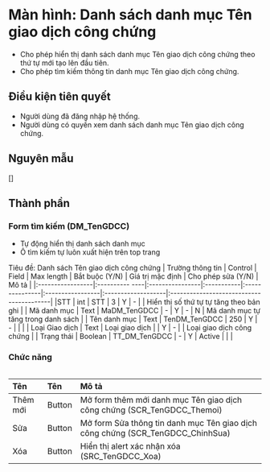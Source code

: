 # Màn hình: Danh sách danh mục Tên giao dịch công chứng
- Cho phép hiển thị danh sách danh mục Tên giao dịch công chứng theo thứ tự mới tạo lên đầu tiên.
- Cho phép tìm kiếm thông tin danh mục Tên giao dịch công chứng.

## Điều kiện tiên quyết
- Người dùng đã đăng nhập hệ thống.
- Người dùng có quyền xem danh sách danh mục Tên giao dịch công chứng.

## Nguyên mẫu
[]

## Thành phần

### Form tìm kiếm (DM_TenGDCC)
- Tự động hiển thị danh sách danh mục 
- Ô tìm kiếm tự luôn xuất hiện trên top trang

<div style="overflow-x:auto">
Tiêu đề: Danh sách Tên giao dịch công chứng
| Trường thông tin | Control         | Field           | Max length | Bắt buộc (Y/N) | Giá trị mặc định | Cho phép sửa (Y/N) | Mô tả                                    |
|:-----------------|:----------  ----|:----------------|:-----------|:---------------|:-----------------|:-------------------|:-----------------------------------------|
|STT               | int      | STT             | 3          | Y              | -                |                     | Hiển thị số thứ tự tự tăng theo bản ghi      |
| Mã danh mục      | Text            | MaDM_TenGDCC    | -          | Y              | -                | N                  | Mã danh mục tự tăng trong danh sách      |
| Tên danh mục     | Text            | TenDM_TenGDCC   | 250        | Y              | -                |                    |                                          |
| Loại Giao dịch   | Text   | Loại giao dịch  |            | Y              | -                |                    | Loại giao dịch công chứng  |
| Trạng thái       | Boolean         | TT_DM_TenGDCC   | -          | Y              | Active           |                    |                                          |

</div>

### Chức năng

<div style="overflow-x:auto">

| Tên          | Tên    | Mô tả                                                                                                                       |
|:-------------|:-------|:----------------------------------------------------------------------------------------------------------------------------|
| Thêm mới     | Button | Mở form thêm mới danh mục Tên giao dịch công chứng (SCR_TenGDCC_Themoi)                                                     |
| Sửa          | Button | Mở form Sửa thông tin danh mục Tên giao dịch công chứng (SCR_TenGDCC_ChinhSua)                                              |
| Xóa          | Button | Hiển thị alert xác nhận xóa (SRC_TenGDCC_Xoa)                                                                               |
